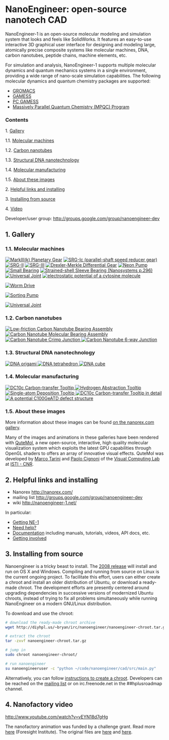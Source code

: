 NanoEngineer: open-source nanotech CAD
==============================

NanoEngineer-1 is an open-source molecular modeling and simulation system that looks and feels like SolidWorks. It features an easy-to-use interactive 3D graphical user interface for designing and modeling large, atomically precise composite systems like molecular machines, DNA, carbon nanotubes, peptide chains, machine elements, etc.

For simulation and analysis, NanoEngineer-1 supports multiple molecular dynamics and quantum mechanics systems in a single environment, providing a wide range of nano-scale simulation capabilities. The following molecular dynamics and quantum chemistry packages are supported:

 * [GROMACS](http://www.gromacs.org/gromacs/features/feature-summary.html)
 * [GAMESS](http://www.msg.ameslab.gov/GAMESS/)
 * [PC GAMESS](http://classic.chem.msu.su/gran/gamess/)
 * [Massively Parallel Quantum Chemistry (MPQC) Program](http://www.mpqc.org/)

### Contents

1\.    [Gallery](#gallery)

1.1\.    [Molecular machines](#molecularmachines)

1.2\.    [Carbon nanotubes](#carbonnanotubes)

1.3\.    [Structural DNA nanotechnology](#dnananotech)

1.4\.    [Molecular manufacturing](#molecularmanufacturing)

1.5\.    [About these images](#abouttheseimages)

2\.    [Helpful links and installing](#helpfullinks)

3\.    [Installing from source](#installing)

4\.    [Video](#video)

Developer/user group: http://groups.google.com/group/nanoengineer-dev

<a name="gallery" />

1\. Gallery
------------

<a name="molecularmachines" />

### 1.1\. Molecular machines

<a href="http://nanoengineer-1.com/content/index.php?option=com_content&task=view&id=52&Itemid=62"><img title="MarkIII(k) Planetary Gear" src="http://nanoengineer-1.com/content/images/stories/gallery/assemblies/gears/mark-iiik/a8/a8_qm_animation5.gif" /></a>
<a href="http://nanoengineer-1.com/content/index.php?option=com_content&task=view&id=46&Itemid=56"><img title="SRG-Ic (parallel-shaft speed reducer gear)" src="http://nanoengineer-1.com/content/images/stories/gallery/assemblies/gears/srg-i/a8/a8_qm_animation5.gif" /></a>
<a href="http://nanoengineer-1.com/content/index.php?option=com_content&task=view&id=51&Itemid=61"><img title="SRG-II" src="http://nanoengineer-1.com/content/images/stories/gallery/assemblies/gears/srg-ii/a8/a8_pov_small_animation2.gif" /></a>
<a href="http://nanoengineer-1.com/content/index.php?option=com_content&task=view&id=42&Itemid=52"><img title="SRG-III" src="http://nanoengineer-1.com/content/images/stories/gallery/assemblies/gears/srg-iii/a8/a8_pov_animation2.gif" /></a>
<a href="http://nanoengineer-1.com/content/index.php?option=com_content&task=view&id=44&Itemid=54"><img title="Drexler-Merkle Differential Gear" src="http://nanoengineer-1.com/content/images/stories/gallery/assemblies/gears/diff%20gear/a8/a8_pov_animation2.gif" /></a>
<a href="http://nanoengineer-1.com/content/index.php?option=com_content&task=view&id=45&Itemid=55"><img title="Neon Pump" src="http://nanoengineer-1.com/content/images/stories/gallery/assemblies/pumps/neon%20pump/a8_qm_neonpump1.gif" /></a>
<a href="http://nanoengineer-1.com/content/index.php?option=com_content&task=view&id=47&Itemid=57"><img title="Small Bearing" src="http://nanoengineer-1.com/content/images/stories/gallery/assemblies/bearings/small%20bearing/a8/pov_animation2.gif" /></a>
<a href="http://nanoengineer-1.com/content/index.php?option=com_content&task=view&id=48&Itemid=58"><img title="Strained-shell Sleeve Bearing (Nanosystems p.296)" src="http://nanoengineer-1.com/content/images/stories/gallery/assemblies/bearings/large%20bearing/a8/pov_animation1.gif" /></a>
<a href="http://nanoengineer-1.com/content/index.php?option=com_content&task=view&id=41&Itemid=51"><img title="Universal Joint" src="http://nanoengineer-1.com/content/images/stories/gallery/assemblies/couplings/universal%20joint/a8/a8_animation3.gif" /></a>
<a href="http://nanoengineer-1.com/content/index.php?option=com_content&task=view&id=43&Itemid=53"><img title="electrostatic potential of a cytosine molecule" src="http://nanoengineer-1.com/content/images/stories/gallery/assemblies/bearings/small%20bearing/a8/esp/esp_ne1_animations/smallbearing_cpk_esp7.gif" /></a>

<a href="http://www.nanoengineer-1.net/mediawiki/index.php?title=Worm_Drive"><img title="Worm Drive" src="http://www.nanoengineer-1.net/mediawiki/images/5/54/WormGearAnimation1.gif" /></a>

<a href="http://www.nanoengineer-1.net/mediawiki/index.php?title=Sorting_Pump"><img title="Sorting Pump" src="http://www.nanoengineer-1.net/mediawiki/images/1/10/SortingPump1.png" /></a>

<a href="http://www.nanoengineer-1.net/mediawiki/index.php?title=Universal_Joint"><img title="Universal Joint" src="http://www.nanoengineer-1.net/mediawiki/images/3/3c/A8_ujoint_motors2.png" /></a>

<a name="carbonnanotubes" />

### 1.2\. Carbon nanotubes

<a href="http://nanoengineer-1.com/content/index.php?option=com_content&task=view&id=38&Itemid=48">
<img title="Low-friction Carbon Nanotube Bearing Assembly" src="http://nanoengineer-1.com/content/images/stories/gallery/cnt/ringrod_16mer_1.png" />
<img title="Carbon Nanotube Molecular Bearing Assembly" src="http://nanoengineer-1.com/content/images/stories/gallery/cnt/14x22dwcntsimspinwheelcut_2.png" />
<img title="Carbon Nanotube Crimp Junction" src="http://nanoengineer-1.com/content/images/stories/gallery/cnt/cnt_crimpjunc1.png" />
<img title="Carbon Nanotube 6-way Junction" src="http://nanoengineer-1.com/content/images/stories/gallery/cnt/nanotube_octahedron_si_hinges1.png" />
</a>

<a name="dnananotech" />

### 1.3\. Structural DNA nanotechnology

<a href="http://nanoengineer-1.com/content/index.php?option=com_content&task=view&id=37&Itemid=47">
<img title="DNA origami" src="http://nanoengineer-1.com/content/images/stories/gallery/sdn/dna_origami3_256.png" />
<img title="DNA tetrahedron" src="http://nanoengineer-1.com/content/images/stories/gallery/sdn/dna_tetrahedron1_256.png" />
<img title="DNA cube" src="http://nanoengineer-1.com/content/images/stories/gallery/sdn/dna_cube7.png" />
</a>

<a name="molecularmanufacturing" />

### 1.4\. Molecular manufacturing

<a href="http://nanoengineer-1.com/content/index.php?option=com_content&task=view&id=39&Itemid=49">
<img title="DC10c Carbon-transfer Tooltip" src="http://nanoengineer-1.com/content/images/stories/gallery/manufacturing/dc10c_holder1.png" />
<img title="Hydrogen Abstraction Tooltip" src="http://nanoengineer-1.com/content/images/stories/gallery/manufacturing/abstracter_1.png" />
<img title="Single-atom Deposition Tooltip" src="http://nanoengineer-1.com/content/images/stories/gallery/manufacturing/singleatom_assembly1.png" />
<img title="DC10c Carbon-transfer Tooltip in detail" src="http://nanoengineer-1.com/content/images/stories/gallery/manufacturing/dc10c_1.png" />
<img title="A potential C100GeATD defect structure" src="http://nanoengineer-1.com/content/images/stories/gallery/manufacturing/c100geatd.png" />
</a>

<a name="abouttheseimages" />

### 1.5\. About these images

More information about these images can be found [on the nanorex.com gallery](http://nanoengineer-1.com/content/index.php?option=com_content&task=view&id=36&Itemid=46).

Many of the images and animations in these galleries have been rendered with [QuteMol](http://qutemol.sourceforge.net/), a new open-source, interactive, high quality molecular visualization system which exploits the latest GPU capabilities through OpenGL shaders to offers an array of innovative visual effects. QuteMol was developed by [Marco Tarini](http://vcg.isti.cnr.it/~tarini) and [Paolo Cignoni](http://vcg.isti.cnr.it/~cignoni) of the [Visual Computing Lab](http://vcg.isti.cnr.it/) at [ISTI - CNR](http://www.isti.cnr.it/).

<a name="helpfullinks" />

2\. Helpful links and installing
------------

 * Nanorex http://nanorex.com/
 * mailing list http://groups.google.com/group/nanoengineer-dev
 * wiki http://nanoengineer-1.net/

In particular:

 * [Getting NE-1](http://www.nanoengineer-1.net/mediawiki/index.php?title=Get_NanoEngineer-1)
 * [Need help?](http://www.nanoengineer-1.net/mediawiki/index.php?title=Help)
 * [Documentation](http://www.nanoengineer-1.net/mediawiki/index.php?title=Category:Documentation) including manuals, tutorials, videos, API docs, etc.
 * [Getting involved](http://www.nanoengineer-1.net/mediawiki/index.php?title=Category:Contribute)

<a name="installing" />

3\. Installing from source
------------

Nanoengineer is a tricky beast to install. The [2008 release](http://www.nanoengineer-1.net/mediawiki/index.php?title=Get_NanoEngineer-1) will install and run on OS X and Windows. Compiling and running from source on Linux is the current ongoing project. To facilitate this effort, users can either create a chroot and install an older distribution of Ubuntu, or download a ready-made chroot. The development efforts are presently centered around upgrading dependencies in successive versions of modernized Ubuntu chroots, instead of trying to fix all problems simultaneously while running NanoEngineer on a modern GNU/Linux distribution.

To download and use the chroot:

```bash
# download the ready-made chroot archive
wget http://diyhpl.us/~bryan/irc/nanoengineer/nanoengineer-chroot.tar.gz

# extract the chroot
tar -zxvf nanoengineer-chroot.tar.gz

# jump in
sudo chroot nanoengineer-chroot/

# run nanoengineer
su nanoengineeruser -c "python ~/code/nanoengineer/cad/src/main.py"
```

Alternatively, you can follow [instructions to create a chroot](http://diyhpl.us/~bryan/irc/nanoengineer/nanoengineer-chroot-debootstrap). Developers can be reached on the [mailing list](http://groups.google.com/group/nanoengineer-dev) or on irc.freenode.net in the ##hplusroadmap channel.

<a name="video" />

4\. Nanofactory video
------------

http://www.youtube.com/watch?v=vEYN18d7gHg

The nanofactory animation was funded by a challenge grant. Read more [here](http://www.foresight.org/animation_challenge/index.html) (Foresight Institute). The original files are [here](http://www.foresight.org/nanofactory.mov) and [here](http://www.foresight.org/animation_challenge/nanofactory_360x240copyright_sor3.mov).
